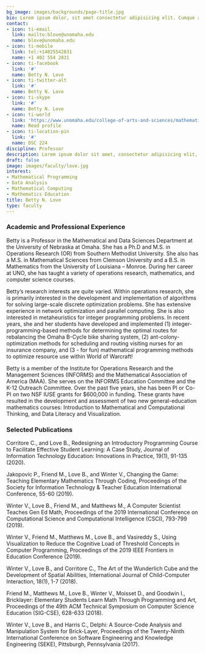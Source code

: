 ```yaml
---
bg_image: images/backgrounds/page-title.jpg
bio: Lorem ipsum dolor, sit amet consectetur adipisicing elit. Cumque accusamus tenetur ea harum delectus ab consequatur excepturi, odit qui in quo quia voluptate nam optio, culpa aspernatur. Error placeat iusto officia voluptas quae.
contact:
- icon: ti-email
  link: mailto:blove@unomaha.edu
  name: blove@unomaha.edu
- icon: ti-mobile
  link: tel:+14025542831
  name: +1 402 554 2831
- icon: ti-facebook
  link: '#'
  name: Betty N. Love
- icon: ti-twitter-alt
  link: '#'
  name: Betty N. Love
- icon: ti-skype
  link: '#'
  name: Betty N. Love
- icon: ti-world
  link: 'https://www.unomaha.edu/college-of-arts-and-sciences/mathematics/about-us/directory/betty-love.php'
  name: Read profile
- icon: ti-location-pin
  link: '#'
  name: DSC 224
discipline: Professor
description: Lorem ipsum dolor sit amet, consectetur adipisicing elit, sed do eiusmod tempor incididunt ut labore. dolore magna aliqua. Ut enim ad minim veniam, quis nostrud.
draft: false
image: images/faculty/love.jpg
interest:
- Mathematical Programming
- Data Analysis
- Mathematical Computing
- Mathematics Education
title: Betty N. Love
type: faculty
---
```


### Academic and Professional Experience

Betty is a Professor in the Mathematical and Data Sciences Department at the University of Nebraska at Omaha. She has a Ph.D and M.S. in Operations Research (OR) from Southern Methodist University. She also has a M.S. in Mathematical Sciences from Clemson University and a B.S. in Mathematics from the University of Louisiana – Monroe. During her career at UNO, she has taught a variety of operations research, mathematics, and computer science courses.  

Betty’s research interests are quite varied. Within operations research, she is primarily interested in the development and implementation of algorithms for solving large-scale discrete optimization problems. She has extensive experience in network optimization and parallel computing. She is also interested in metaheuristics for integer programming problems. In recent years, she and her students have developed and implemented (1) integer-programming-based methods for determining the optimal routes for rebalancing the Omaha B-Cycle bike sharing system, (2) ant-colony-optimization methods for scheduling and routing visiting nurses for an insurance company, and (3 - for fun) mathematical programming methods to optimize resource use within World of Warcraft!

Betty is a member of the Institute for Operations Research and the Management Sciences (INFORMS) and the Mathematical Association of America (MAA). She serves on the INFORMS Education Committee and the K-12 Outreach Committee. Over the past five years, she has been PI or Co-PI on two NSF IUSE grants for $600,000 in funding. These grants have resulted in the development and assessment of two new general-education mathematics courses: Introduction to Mathematical and Computational Thinking, and Data Literacy and Visualization.

### Selected Publications

Corritore C., and Love B., Redesigning an Introductory Programming Course to Facilitate Effective Student Learning: A Case Study, Journal of Information Technology Education: Innovations in Practice, 19(1), 91-135 (2020).
	 		 		 	 	 						
Jakopovic P., Friend M., Love B., and Winter V., Changing the Game: Teaching Elementary Mathematics Through Coding, Proceedings of the Society for Information Technology & Teacher Education International Conference, 55-60 (2019).			

Winter V., Love B., Friend M., and Matthews M., A Computer Scientist Teaches Gen Ed Math, Proceedings of the 2019 International Conference on Computational Science and Computational Intelligence (CSCI), 793-799 (2019).				

Winter V., Friend M., Matthews M., Love B., and Vasireddy S., Using Visualization to Reduce the Cognitive Load of Threshold Concepts in Computer Programming, Proceedings of the 2019 IEEE Frontiers in Education Conference (2019).

Winter V., Love B., and Corritore C., The Art of the Wunderlich Cube and the Development of Spatial Abilities, International Journal of Child-Computer Interaction, 18(1), 1-7 (2018).

Friend M., Matthews M., Love B., Winter V., Moisset D., and Goodwin I., Bricklayer: Elementary Students Learn Math Through Programming and Art, Proceedings of the 49th ACM Technical Symposium on Computer Science Education (SIG-CSE), 628-633 (2018).
 									
Winter V., Love B., and Harris C., Delphi: A Source-Code Analysis and Manipulation System for Brick-Layer, Proceedings of the Twenty-Ninth International Conference on Software Engineering and Knowledge Engineering (SEKE), Pittsburgh, Pennsylvania (2017).


